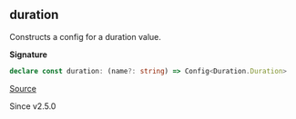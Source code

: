 ## duration

Constructs a config for a duration value.

**Signature**

```ts
declare const duration: (name?: string) => Config<Duration.Duration>
```

[Source](https://github.com/Effect-TS/effect/tree/main/packages/effect/src/Config.ts#L210)

Since v2.5.0